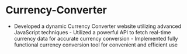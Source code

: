 # Currency-Converter
- Developed a dynamic Currency Converter website utilizing advanced JavaScript techniques - Utilized a powerful API to fetch real-time currency data for accurate currency conversion - Implemented fully functional currency conversion tool for convenient and efficient use

